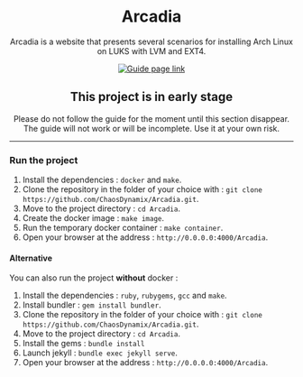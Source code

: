 <div align="center">
	<h1>Arcadia</h1>
	<p>Arcadia is a website that presents several scenarios for installing Arch Linux on LUKS with LVM and EXT4.
	</p>
	<p>
		<a href="https://chaosdynamix.github.io/Arcadia/">
			<img src="https://img.shields.io/badge/-Show the guide-blue?style=for-the-badge" alt="Guide page link" />
		</a>
	</p>
</div>

<div align="center">
	<h2>This project is in early stage</h2>
	<p>Please do not  follow the guide for the moment until this section disappear. The guide will not work or will be incomplete. Use it at your own risk.
	</p>
</div>

---

### Run the project

1. Install the dependencies : `docker` and `make`.
1. Clone the repository in the folder of your choice with : `git clone https://github.com/ChaosDynamix/Arcadia.git`.
1. Move to the project directory : `cd Arcadia`.
1. Create the docker image : `make image`.
1. Run the temporary docker container : `make container`.
1. Open your browser at the address : `http://0.0.0.0:4000/Arcadia`.

#### Alternative

You can also run the project **without** docker :

1. Install the dependencies : `ruby`, `rubygems`, `gcc` and `make`.
1. Install bundler : `gem install bundler`.
1. Clone the repository in the folder of your choice with : `git clone https://github.com/ChaosDynamix/Arcadia.git`.
1. Move to the project directory : `cd Arcadia`.
1. Install the gems : `bundle install`
1. Launch jekyll : `bundle exec jekyll serve`.
1. Open your browser at the address : `http://0.0.0.0:4000/Arcadia`.


